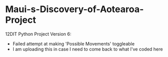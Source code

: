# Maui-s-Discovery-of-Aotearoa-Project
12DIT Python Project
Version 6:
- Failed attempt at making 'Possible Movements' toggleable
- I am uploading this in case I need to come back to what I've coded here
